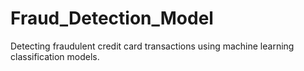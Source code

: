 # Fraud_Detection_Model
Detecting fraudulent credit card transactions using machine learning classification models.

